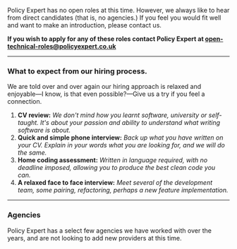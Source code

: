 
Policy Expert has no open roles at this time. However, we always like to hear from direct candidates (that is, no agencies.) If you feel you would fit well and want to make an introduction, please contact us.

**If you wish to apply for any of these roles contact Policy Expert at [open-technical-roles@policyexpert.co.uk](mailTo:open-technical-roles@policyexpert.co.uk)**

---

### What to expect from our hiring process.
We are told over and over again our hiring approach is relaxed and enjoyable—I know, is that even possible?—Give us a try if you feel a connection.

1. **CV review:** *We don't mind how you learnt software, university or self-taught. It's about your passion and ability to understand what writing software is about.*
2. **Quick and simple phone interview:** *Back up what you have written on your CV. Explain in your words what you are looking for, and we will do the same.*
3. **Home coding assessment:** *Written in language required, with no deadline imposed, allowing you to produce the best clean code you can.*
4. **A relaxed face to face interview:** *Meet several of the development team, some pairing, refactoring, perhaps a new feature implementation.*

---

### Agencies
Policy Expert has a select few agencies we have worked with over the years, and are not looking to add new providers at this time. 

